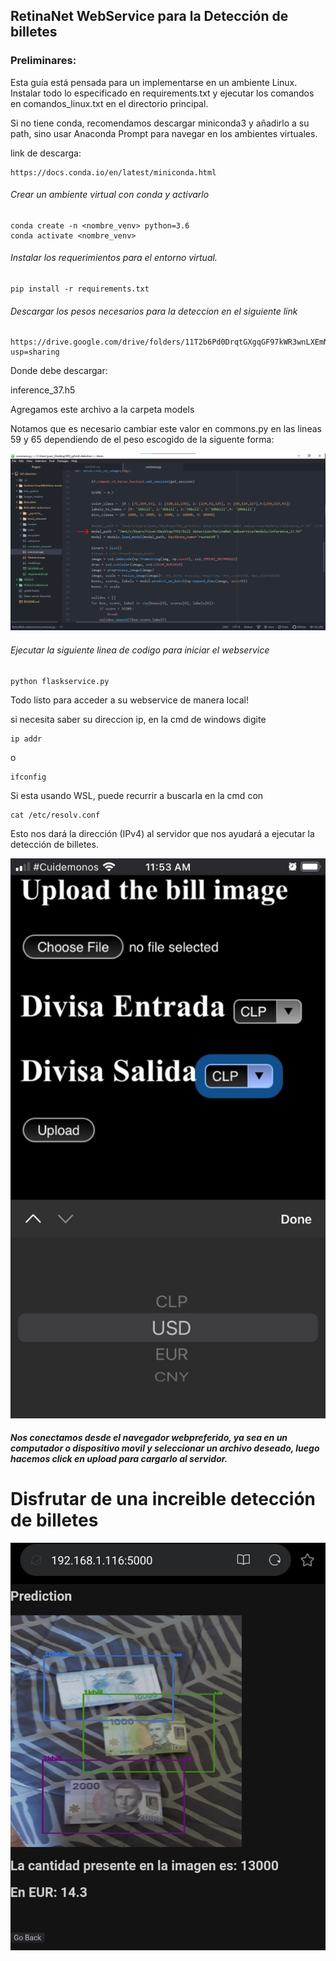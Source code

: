 ## RetinaNet WebService para la Detección de billetes

### Preliminares:

Esta guía está pensada para un implementarse en un ambiente Linux. Instalar todo lo especificado en requirements.txt y ejecutar los comandos en comandos_linux.txt en el directorio principal.

Si no tiene conda, recomendamos descargar miniconda3 y añadirlo a su path, sino usar Anaconda Prompt para navegar en los ambientes virtuales.

link de descarga:
```
https://docs.conda.io/en/latest/miniconda.html
```

###### Crear un ambiente virtual con conda y activarlo

```
conda create -n <nombre_venv> python=3.6
conda activate <nombre_venv>
```

###### Instalar los requerimientos para el entorno virtual.

```
pip install -r requirements.txt
```
###### Descargar los pesos necesarios para la deteccion en el siguiente link
```
https://drive.google.com/drive/folders/11T2b6Pd0DrqtGXgqGF97kWR3wnLXEmNf?usp=sharing
```
Donde debe descargar:

 inference_37.h5

Agregamos este archivo a la carpeta models

Notamos que es necesario cambiar este valor en commons.py en las lineas 59 y 65 dependiendo de el peso escogido de la siguente forma:

![Captura de el servidor web](/images_readme/pesos_retina.png)

###### Ejecutar la siguiente linea de codigo para iniciar el webservice

```
python flaskservice.py
```
Todo listo para acceder a su webservice de manera local!

si necesita saber su direccion ip, en la cmd de windows digite

```
ip addr
```
o
```
ifconfig
```
Si esta usando WSL, puede recurrir a buscarla en la cmd con
```
cat /etc/resolv.conf
```
Esto nos dará la dirección (IPv4) al servidor que nos ayudará a ejecutar la detección de billetes.


![Captura de el servidor web](/images_readme/flaskservice.png)

##### Nos conectamos desde el navegador webpreferido, ya sea en un computador o dispositivo movil y seleccionar un archivo deseado, luego hacemos click en upload para cargarlo al servidor.



# __Disfrutar de una increible detección de billetes__

![Captura de el servidor web](/images_readme/flaskServiceResult.png)
